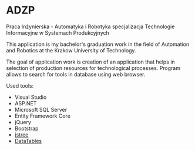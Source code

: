 # ADZP
Praca Inżynierska - Automatyka i Robotyka specjalizacja Technologie Informacyjne w Systemach Produkcyjnych

<p>This application is my bachelor's graduation work in the field of Automation and Robotics at the Krakow University of Technology.</p>

The goal of application work is creation of an application that helps in selection of production resources for technological processes. 
Program allows to search for tools in database using web browser.

Used tools:
- Visual Studio
- ASP.NET
- Microsoft SQL Server
- Entity Framework Core
- jQuery
- Bootstrap
- [jstree](https://www.jstree.com/)
- [DataTables](https://datatables.net/)
